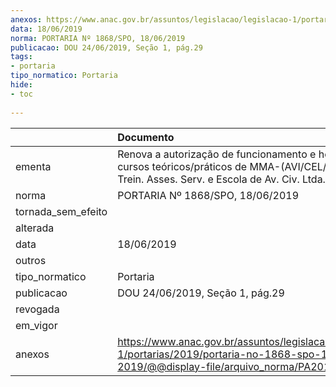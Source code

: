 ```yaml
---
anexos: https://www.anac.gov.br/assuntos/legislacao/legislacao-1/portarias/2019/portaria-no-1868-spo-18-06-2019/@@display-file/arquivo_norma/PA2019-1868.pdf
data: 18/06/2019
norma: PORTARIA Nº 1868/SPO, 18/06/2019
publicacao: DOU 24/06/2019, Seção 1, pág.29
tags:
- portaria
tipo_normatico: Portaria
hide: 
- toc 
 
---
```


|                    | Documento                                                                                                                                               |
|:-------------------|:--------------------------------------------------------------------------------------------------------------------------------------------------------|
| ementa             | Renova a autorização de funcionamento e homologa os cursos teóricos/práticos de MMA-(AVI/CEL/GMP) da Tas Trein. Asses. Serv. e Escola de Av. Civ. Ltda. |
| norma              | PORTARIA Nº 1868/SPO, 18/06/2019                                                                                                                        |
| tornada_sem_efeito |                                                                                                                                                         |
| alterada           |                                                                                                                                                         |
| data               | 18/06/2019                                                                                                                                              |
| outros             |                                                                                                                                                         |
| tipo_normatico     | Portaria                                                                                                                                                |
| publicacao         | DOU 24/06/2019, Seção 1, pág.29                                                                                                                         |
| revogada           |                                                                                                                                                         |
| em_vigor           |                                                                                                                                                         |
| anexos             | https://www.anac.gov.br/assuntos/legislacao/legislacao-1/portarias/2019/portaria-no-1868-spo-18-06-2019/@@display-file/arquivo_norma/PA2019-1868.pdf    |